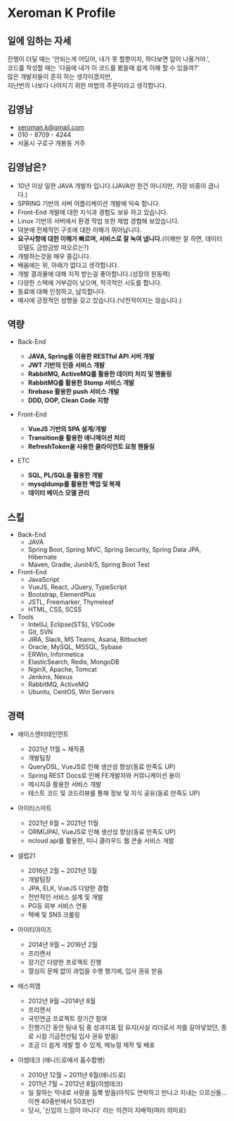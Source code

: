 # Xeroman K Profile

## 일에 임하는 자세
진행이 더딜 때는 '안되는게 어딨어, 내가 못 할뿐이지, 하다보면 답이 나올거야.',  
코드를 작성할 때는 '다음에 내가 이 코드를 봤을때 쉽게 이해 할 수 있을까?'  
많은 개발자들이 흔히 하는 생각이겠지만,  
지난번의 나보다 나아지기 위한 마법의 주문이라고 생각합니다.

## 김영남

- xeroman.k@gmail.com
- 010 - 8709 - 4244
- 서울시 구로구 개봉동 거주


## 김영남은?

- 10년 이상 일한 JAVA 개발자 입니다.(JAVA만 한건 아니지만, 가장 비중이 큽니다.)
- SPRING 기반의 서버 어플리케이션 개발에 익숙 합니다.
- Front-End 개발에 대한 지식과 경험도 보유 하고 있습니다.
- Linux 기반의 서버에서 환경 작업 또한 제법 경험해 보았습니다.
- 덕분에 전체적인 구조에 대한 이해가 뛰어납니다.
- **요구사항에 대한 이해가 빠르며, 서비스로 잘 녹여 냅니다.**(이해만 잘 하면, 데이터 모델도 금방금방 떠오르는?)
- 개발하는것을 매우 즐깁니다.
- 배움에는 위, 아래가 없다고 생각합니다.
- 개발 결과물에 대해 지적 받는걸 좋아합니다.(성장의 원동력)
- 다양한 스택에 거부감이 낮으며, 적극적인 시도를 합니다.
- 동료에 대해 인정하고, 납득합니다.
- 매사에 긍정적인 성향을 갖고 있습니다.(낙천적이지는 않습니다.)

## 역량

- Back-End
    - **JAVA, Spring을 이용한 RESTful API 서버 개발**
    - **JWT 기반의 인증 서비스 개발**
    - **RabbitMQ, ActiveMQ를 활용한 데이터 처리 및 핸들링**
    - **RabbitMQ를 활용한 Stomp 서비스 개발**
    - **firebase 활용한 push 서비스 개발**
    - **DDD, OOP, Clean Code 지향**

- Front-End
    - **VueJS 기반의 SPA 설계/개발**
    - **Transition을 활용한 애니메이션 처리**
    - **RefreshToken을 사용한 클라이언트 요청 핸들링**

- ETC
    - **SQL, PL/SQL을 활용한 개발**
    - **mysqldump를 활용한 백업 및 복제**
    - **데이터 베이스 모델 관리**

## 스킬
- Back-End
    - JAVA
    - Spring Boot, Spring MVC, Spring Security, Spring Data JPA, Hibernate
    - Maven, Gradle, Junit4/5, Spring Boot Test
- Front-End
    - JavaScript
    - VueJS, React, JQuery, TypeScript
    - Bootstrap, ElementPlus
    - JSTL, Freemarker, Thymeleaf
    - HTML, CSS, SCSS
- Tools
    - IntelliJ, Eclipse(STS), VSCode
    - Git, SVN
    - JIRA, Slack, MS Teams, Asana, Bitbucket
    - Oracle, MySQL, MSSQL, Sybase
    - ERWin, Informetica
    - ElasticSearch, Redis, MongoDB
    - NginX, Apache, Tomcat
    - Jenkins, Nexus
    - RabbitMQ, ActiveMQ
    - Ubuntu, CentOS, Win Servers

## 경력

- 에이스엔터테인먼트
    - 2021년 11월 ~ 재직중
    - 개발팀장
    - QueryDSL, VueJS로 인해 생산성 향상(동료 만족도 UP)
    - Spring REST Docs로 인해 FE개발자와 커뮤니케이션 용이
    - 메시지큐 활용한 서비스 개발
    - 테스트 코드 및 코드리뷰를 통해 정보 및 지식 공유(동료 만족도 UP)

- 아이티스마트
    - 2021년 6월 ~ 2021년 11월
    - ORM(JPA), VueJS로 인해 생산성 향상(동료 만족도 UP)
    - ncloud api를 활용한, 미니 클라우드 웹 콘솔 서비스 개발

- 셀럽21
    - 2016년 2월 ~ 2021년 5월
    - 개발팀장
    - JPA, ELK, VueJS 다양한 경험
    - 전반적인 서비스 설계 및 개발
    - PG등 외부 서비스 연동
    - 택배 및 SNS 크롤링
    
- 아이티아이즈
    - 2014년 9월 ~ 2016년 2월
    - 프리랜서
    - 장기간 다양한 프로젝트 진행
    - 열심히 문제 없이 과업을 수행 했기에, 입사 권유 받음

- 에스피엠
    - 2012년 9월 ~2014년 8월
    - 프리랜서
    - 국민연금 프로젝트 장기간 참여
    - 진행기간 동안 팀내 팀 중 성과지표 탑 유지(사실 리더로서 저를 갈아넣었던, 종료 시점 기금전산팀 입사 권유 받음)
    - 조금 더 쉽게 개발 할 수 있게, 메뉴얼 제작 및 배포

- 이썸테크 (애니드로에서 흡수합병)
    - 2010년 12월 ~ 2011년 6월(애니드로)
    - 2011년 7월 ~ 2012년 8월(이썸테크)
    - 일 잘하는 막내로 사랑을 듬뿍 받음(아직도 연락하고 만나고 지내는 으르신들...이젠 40중반에서 50초반)
    - 당시, '신입의 느낌이 아니다' 라는 의견이 지배적(여러 의미로)
